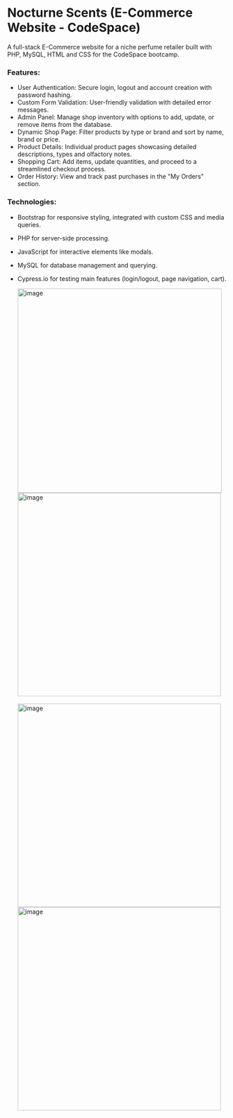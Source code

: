 # Nocturne Scents (E-Commerce Website - CodeSpace)

A full-stack E-Commerce website for a niche perfume retailer built with PHP, MySQL, HTML and CSS for the CodeSpace bootcamp.

### Features:
- User Authentication: Secure login, logout and account creation with password hashing.
- Custom Form Validation: User-friendly validation with detailed error messages.
- Admin Panel: Manage shop inventory with options to add, update, or remove items from the database.
- Dynamic Shop Page: Filter products by type or brand and sort by name, brand or price.
- Product Details: Individual product pages showcasing detailed descriptions, types and olfactory notes.
- Shopping Cart: Add items, update quantities, and proceed to a streamlined checkout process.
- Order History: View and track past purchases in the "My Orders" section.

### Technologies:
- Bootstrap for responsive styling, integrated with custom CSS and media queries.
- PHP for server-side processing.
- JavaScript for interactive elements like modals.
- MySQL for database management and querying.
- Cypress.io for testing main features (login/logout, page navigation, cart).

  <img width="469" alt="image" src="https://github.com/user-attachments/assets/3ef95b91-bde8-48dd-b941-62b05ff0fb14" />
  <img width="467" alt="image" src="https://github.com/user-attachments/assets/afda10c7-4319-46ca-be73-c9676f70fa70" /><br>
  <br>
  <img width="467" alt="image" src="https://github.com/user-attachments/assets/1a112536-37ad-47ac-b989-98cb79a96069" />

  <img width="467" alt="image" src="https://github.com/user-attachments/assets/1855c23b-521e-4ec9-9970-0a447b66bf42" />




